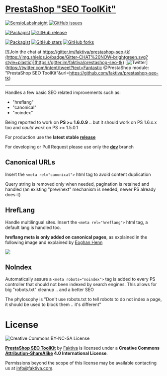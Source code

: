 [PrestaShop "SEO ToolKit"](https://github.com/faktiva/prestashop-seo-tk)
===

[![SensioLabsInsight](https://insight.sensiolabs.com/projects/d830cdd5-11a2-4ceb-8e07-96ce099305ee/mini.png)](https://insight.sensiolabs.com/projects/d830cdd5-11a2-4ceb-8e07-96ce099305ee)
[![GitHub issues](https://img.shields.io/github/issues/faktiva/prestashop-seo-tk.svg?style=plastic)](https://github.com/faktiva/prestashop-seo-tk/issues)

[![Packagist](https://img.shields.io/packagist/l/faktiva/prestashop-seo-tk.svg?style=plastic)](https://creativecommons.org/licenses/by-nc-sa/4.0/)
[![GitHub release](https://img.shields.io/github/release/faktiva/prestashop-seo-tk.svg?style=plastic&label=latest)](https://github.com/faktiva/prestashop-seo-tk/releases/latest)

[![Packagist](https://img.shields.io/packagist/dt/faktiva/prestashop-seo-tk.svg?style=plastic)](https://packagist.org/packages/faktiva/prestashop-seo-tk)
[![GitHub stars](https://img.shields.io/github/stars/faktiva/prestashop-seo-tk.svg?style=social)](https://github.com/faktiva/prestashop-seo-tk/stargazers)
[![GitHub forks](https://img.shields.io/github/forks/faktiva/prestashop-seo-tk.svg?style=social&label=Forks)](https://github.com/faktiva/prestashop-seo-tk/network)

[![Join the chat at https://gitter.im/faktiva/prestashop-seo-tk](https://img.shields.io/badge/Gitter-CHAT%20NOW-brightgreen.svg?style=plastic)](https://gitter.im/faktiva/prestashop-seo-tk)
[![Twitter](https://img.shields.io/twitter/url/https/github.com/faktiva/prestashop-seo-tk.svg?style=social)](https://twitter.com/intent/tweet?text=Fantastic @PrestaShop module: "PrestaShop SEO ToolKit"&url=https://github.com/faktiva/prestashop-seo-tk)

___

Handles a few basic SEO related improvements such as:
* "hreflang"
* "canonical"
* "noindex"

Being reported to work on **PS >= 1.6.0.9** .. but it should work on PS 1.6.x.x too and *could work* on PS >= 1.5.0.1

For production use the **latest stable [release](https://github.com/faktiva/prestashop-seo-tk/releases/)**

For developing or Pull Request please use only the **[dev](https://github.com/faktiva/prestashop-seo-tk/tree/dev)** branch


## Canonical URLs

Insert the `<meta rel="canonical">` html tag to avoid content duplication

Query string is removed only when needed, pagination is retained and handled (an existing "prev/next" mechanism is needed, newer PS already does it)

## HrefLang

Handle multilingual sites.
Insert the `<meta rel="hreflang">` html tag, a default lang is handled too.

**hreflang meta is only added on canonical pages**, as explained in the following image and explained by [Eoghan Henn](http://www.rebelytics.com/hreflang-canonical/)

<img src="./hreflang-canonical-image.jpg">

## NoIndex

Automatically assure a `<meta robots="noindex">` tag is added to every PS controller that should not been indexed by search engines.
This allows for big "robots.txt" cleanup .. and a better SEO 

The phylosophy is "Don't use robots.txt to tell robots to do not index a page, it should be used to block them .. it's different"

# License

![Creative Commons BY-NC-SA License](https://i.creativecommons.org/l/by-sa/4.0/88x31.png)


**[PrestaShop SEO ToolKit](https://github.com/faktiva/prestashop-seo-tk)** by [Faktiva](https://github.com/faktiva) is licensed under a **Creative Commons [Attribution-ShareAlike](http://creativecommons.org/licenses/by-sa/4.0/) 4.0 International License**.

Permissions beyond the scope of this license may be available contacting us at info@faktiva.com.
